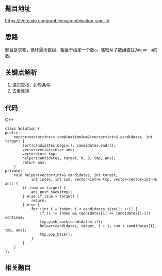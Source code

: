 ## 题目地址
https://leetcode.com/problems/combination-sum-ii/

## 思路

题目是求和，循环遍历数组，相当于给定一个数a，递归从子数组查找为sum -a的数。

## 关键点解析

1. 递归查找，边界条件
2. 去重处理

## 代码

C++

```
class Solution {
public:
    vector<vector<int>> combinationSum2(vector<int>& candidates, int target) {
        sort(candidates.begin(), candidates.end());
        vector<vector<int>> ans;
        vector<int> tmp;
        helper(candidates, target, 0, 0, tmp, ans);
        return ans;
    }
private:
    void helper(vector<int>& candidates, int target,
            int index, int sum, vector<int>& tmp, vector<vector<int>>& ans) {
        if (sum == target) {
            ans.push_back(tmp);
        } else if (sum > target) {
            return;
        } else {
            for (int i = index; i < candidates.size(); ++i) {
                if (i != index && candidates[i] == candidates[i-1]) continue;
                tmp.push_back(candidates[i]);
                helper(candidates, target, i + 1, sum + candidates[i], tmp, ans);
                tmp.pop_back();
            }
        }
    }
};
```

## 相关题目